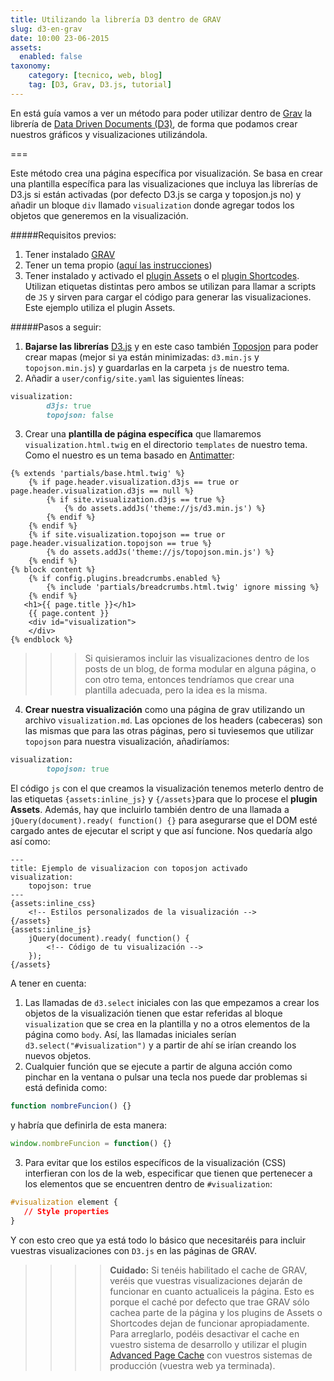 ```yaml
---
title: Utilizando la librería D3 dentro de GRAV
slug: d3-en-grav
date: 10:00 23-06-2015
assets:
  enabled: false
taxonomy:
    category: [tecnico, web, blog]
    tag: [D3, Grav, D3.js, tutorial]
---
```

En está guía vamos a ver un método para poder utilizar dentro de [Grav](http://getgrav.org) la librería de [Data Driven Documents (D3)](http://d3js.org), de forma que podamos crear nuestros gráficos y visualizaciones utilizándola.

===

Este método crea una página específica por visualización. Se basa en crear una plantilla específica para las visualizaciones que incluya las librerías de D3.js si están activadas (por defecto D3.js se carga y toposjon.js no) y añadir un bloque `div` llamado `visualization` donde agregar todos los objetos que generemos en la visualización.

#####Requisitos previos:
1. Tener instalado [GRAV](http://getgrav.org)
1. Tener un tema propio ([aquí las instrucciones](http://learn.getgrav.org/themes/theme-tutorial))
1. Tener instalado y activado el [plugin Assets](https://github.com/getgrav/grav-plugin-assets) o el [plugin Shortcodes](https://github.com/Sommerregen/grav-plugin-shortcodes). Utilizan etiquetas distintas pero ambos se utilizan para llamar a scripts de `JS` y sirven para cargar el código para generar las visualizaciones. Este ejemplo utiliza el plugin Assets.

#####Pasos a seguir:

1. **Bajarse las librerías** [D3.js](http://d3js.org) y en este caso también [Toposjon](https://github.com/mbostock/topojson/wiki/API-Reference#client-api) para poder crear mapas (mejor si ya están minimizadas: `d3.min.js` y `topojson.min.js`) y guardarlas en la carpeta `js` de nuestro tema.
2. Añadir a `user/config/site.yaml` las siguientes líneas:
```ruby
visualization:
        d3js: true
        topojson: false
```
3. Crear una **plantilla de página específica** que llamaremos `visualization.html.twig` en el directorio `templates` de nuestro tema. Como el nuestro es un tema basado en [Antimatter](https://github.com/getgrav/grav-theme-antimatter): 
```twig
{% extends 'partials/base.html.twig' %}
    {% if page.header.visualization.d3js == true or page.header.visualization.d3js == null %}	 
    	{% if site.visualization.d3js == true %}
			{% do assets.addJs('theme://js/d3.min.js') %}
    	{% endif %}
    {% endif %}
    {% if site.visualization.topojson == true or page.header.visualization.topojson == true %}
		{% do assets.addJs('theme://js/topojson.min.js') %}
    {% endif %}
{% block content %}
    {% if config.plugins.breadcrumbs.enabled %}
        {% include 'partials/breadcrumbs.html.twig' ignore missing %}
    {% endif %}  
   <h1>{{ page.title }}</h1>
	{{ page.content }}
	<div id="visualization">
	</div>
{% endblock %}
```
>>> Si quisieramos incluir las visualizaciones dentro de los posts de un blog, de forma modular en alguna página, o con otro tema, entonces tendríamos que crear una plantilla adecuada, pero la idea es la misma.
4. **Crear nuestra visualización** como una página de grav utilizando un archivo `visualization.md`. Las opciones de los headers (cabeceras) son las mismas que para las otras páginas, pero si tuviesemos que utilizar `topojson` para nuestra visualización, añadiríamos:
```ruby
visualization:
        topojson: true
```
El código `js` con el que creamos la visualización tenemos meterlo dentro de las etiquetas `{assets:inline_js}` y `{/assets}`para que lo procese el **plugin Assets**. Además, hay que incluirlo también dentro de una llamada a `jQuery(document).ready( function() {}` para asegurarse que el DOM esté cargado antes de ejecutar el script y que así funcione. Nos quedaría algo así como:
```markup
---
title: Ejemplo de visualizacion con toposjon activado
visualization:
    topojson: true
---
{assets:inline_css}
	<!-- Estilos personalizados de la visualización -->
{/assets}
{assets:inline_js}
	jQuery(document).ready( function() {
		<!-- Código de tu visualización -->
	});
{/assets}
```
A tener en cuenta:
 1. Las llamadas de `d3.select` iniciales con las que empezamos a crear los objetos de la visualización tienen que estar referidas al bloque `visualization` que se crea en la plantilla y no a otros elementos de la página como `body`. Así, las llamadas iniciales serían `d3.select("#visualization")` y a partir de ahí se irían creando los nuevos objetos. 
 2. Cualquier función que se ejecute a partir de alguna acción como pinchar en la ventana o pulsar una tecla nos puede dar problemas si está definida como:
 ```js
 function nombreFuncion() {}
 ```
 y habría que definirla de esta manera:
  ```js
window.nombreFuncion = function() {}
 ```
 3. Para evitar que los estilos específicos de la visualización (CSS) interfieran con los de la web, especificar que tienen que pertenecer a los elementos que se encuentren dentro de `#visualization`:
 ```css
 #visualization element {
 	// Style properties
 }
 ```
Y con esto creo que ya está todo lo básico que necesitaréis para incluir vuestras visualizaciones con `D3.js` en las páginas de GRAV. 

>>>> **Cuidado:** Si tenéis habilitado el cache de GRAV, veréis que vuestras visualizaciones dejarán de funcionar en cuanto actualiceis la página. Esto es porque el caché por defecto que trae GRAV sólo cachea parte de la página y los plugins de Assets o Shortcodes dejan de funcionar apropiadamente. Para arreglarlo, podéis desactivar el cache en vuestro sistema de desarrollo y utilizar el plugin [Advanced Page Cache](https://github.com/getgrav/grav-plugin-advanced-pagecache) con vuestros sistemas de producción (vuestra web ya terminada). 



 

